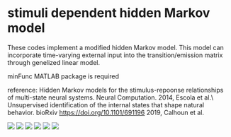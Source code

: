 # stimuli dependent hidden Markov model
These codes implement a modified hidden Markov model.
This model can incorporate time-varying external input into the transition/emission matrix through genelized linear model. 

minFunc MATLAB package is required

reference: 
Hidden Markov models for the stimulus-repoonse relationships of multi-state neural systems. 
  Neural Computation. 2014, Escola et al.\\
Unsupervised identification of the internal states that shape natural behavior. bioRxiv https://doi.org/10.1101/691196 2019, Calhoun et al. 
  
![](README.jp2)
![](README_2.jp2)
![](README_3.jp2)
![](README_4.jp2)
![](README_5.jp2)
![](README_6.jp2)

